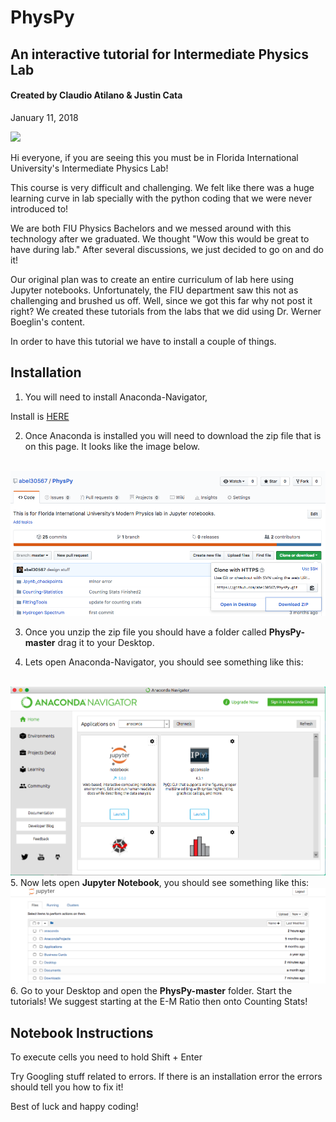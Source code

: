 # PhysPy
## An interactive tutorial for Intermediate Physics Lab

#### Created by Claudio Atilano & Justin Cata

January 11, 2018

<img src="http://wanda.fiu.edu/boeglinw/courses/Modern_lab_manual3/_images/em_apparatus.png" />

Hi everyone, if you are seeing this you must be in Florida International University's Intermediate Physics Lab! 

This course is very difficult and challenging. We felt like there was a huge learning curve in lab specially with the python coding that we were never introduced to! 

We are both FIU Physics Bachelors and we messed around with this technology after we graduated. We thought "Wow this would be great to have during lab." After several discussions, we just decided to go on and do it! 

Our original plan was to create an entire curriculum of lab here using Jupyter notebooks. Unfortunately, the FIU department saw this not as challenging and brushed us off. Well, since we got this far why not post it right? We created these tutorials from the labs that we did using Dr. Werner Boeglin's content.

In order to have this tutorial we have to install a couple of things.

## Installation

1. You will need to install Anaconda-Navigator,

Install is <a href="https://www.anaconda.com/download/">HERE</a>

2. Once Anaconda is installed you will need to download the zip file that is on this page. It looks like the image below.
<br />
<img src="ZipPic.png" />

3. Once you unzip the zip file you should have a folder called <strong>PhysPy-master</strong> drag it to your Desktop.

4. Lets open Anaconda-Navigator, you should see something like this:
<br />
<img src="AnacondaNav.png" />

<br />
5. Now lets open <strong>Jupyter Notebook</strong>, you should see something like this:
<br />
<img src="Jpy.png" />
<br />
6. Go to your Desktop and open the <strong>PhysPy-master</strong> folder. Start the tutorials! We suggest starting at the E-M Ratio then onto Counting Stats!

## Notebook Instructions

To execute cells you need to hold Shift + Enter

Try Googling stuff related to errors. If there is an installation error the errors should tell you how to fix it!

Best of luck and happy coding!
